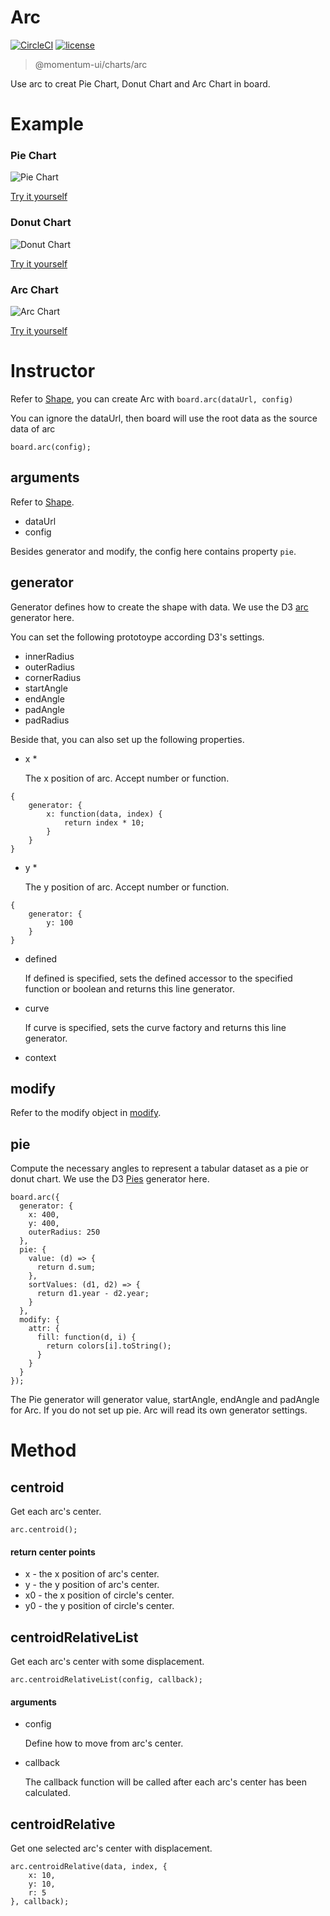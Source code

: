 # Arc

[![CircleCI](https://img.shields.io/circleci/project/github/momentum-design/momentum-ui/main.svg)](https://circleci.com/gh/momentum-design/momentum-ui/)
[![license](https://img.shields.io/github/license/momentum-design/momentum-ui.svg?color=blueviolet)](https://github.com/momentum-design/momentum-ui/blob/main/charts/LICENSE)

> @momentum-ui/charts/arc

Use arc to creat Pie Chart, Donut Chart and Arc Chart in board.

# Example

### Pie Chart

![Pie Chart](https://screenshot.codepen.io/3315115.WNNPQdB.small.f055475d-6b11-4100-a267-5cb14a62dfa1.png)

[Try it yourself](https://codepen.io/arthusliang/pen/WNNPQdB)

### Donut Chart

![Donut Chart](https://screenshot.codepen.io/3315115.abbXvYJ.small.5d26ce28-8562-440e-b148-00a83ba92a77.png)

[Try it yourself](https://codepen.io/arthusliang/pen/abbXvYJ)

### Arc Chart

![Arc Chart](https://screenshot.codepen.io/3315115.qBBgOYX.small.3e877461-aeed-420a-b4da-a0a427b86c8f.png)

[Try it yourself](https://codepen.io/arthusliang/pen/qBBgOYX)


# Instructor

Refer to [Shape](./shape.md), you can create Arc with ```board.arc(dataUrl, config)```

You can ignore the dataUrl, then board will use the root data as the source data of arc

```
board.arc(config);
```

## arguments

Refer to [Shape](./shape.md).

+ dataUrl
+ config

Besides generator and modify, the config here contains property ```pie```. 

## generator

Generator defines how to create the shape with data. We use the D3 [arc](https://github.com/d3/d3/blob/main/API.md#arcs) generator here.

You can set the following prototoype according D3's settings.

+ innerRadius 
+ outerRadius 
+ cornerRadius
+ startAngle
+ endAngle
+ padAngle 
+ padRadius 


Beside that, you can also set up the following properties.

+ x *

	The x position of arc. Accept number or function.
	
```
{
	generator: {
		x: function(data, index) {
			return index * 10;
		}
	}
}
```
	
+ y *

	The y position of arc. Accept number or function.
	
```
{
	generator: {
		y: 100
	}
}
```

+ defined

	If defined is specified, sets the defined accessor to the specified function or boolean and returns this line generator. 

+ curve

	If curve is specified, sets the curve factory and returns this line generator.

+ context

## modify

Refer to the modify object in [modify](../fundamentals/modify.md).

## pie

Compute the necessary angles to represent a tabular dataset as a pie or donut chart. We use the D3 [Pies](https://github.com/d3/d3-shape/blob/v1.3.5/README.md#pies) generator here.

```
board.arc({
  generator: {
    x: 400,
    y: 400,
    outerRadius: 250
  },
  pie: {
    value: (d) => {
      return d.sum;
    },
    sortValues: (d1, d2) => {
      return d1.year - d2.year;
    }
  },
  modify: {
    attr: {
      fill: function(d, i) {
        return colors[i].toString();
      }
    }
  }
});

```

The Pie generator will generator value, startAngle, endAngle and padAngle for Arc.
If you do not set up pie. Arc will read its own generator settings.

# Method

## centroid

Get each arc's center.

```
arc.centroid();
```

#### return center points

+ x - the x position of arc's center.
+ y - the y position of arc's center.
+ x0 - the x position of circle's center.
+ y0 - the y position of circle's center.


## centroidRelativeList

Get each arc's center with some displacement.

```
arc.centroidRelativeList(config, callback);
```

#### arguments

+ config

  Define how to move from arc's center.

+ callback

  The callback function will be called after each arc's center has been calculated.


## centroidRelative

Get one selected arc's center with displacement.

```
arc.centroidRelative(data, index, {
	x: 10,
	y: 10,
	r: 5
}, callback);
```
